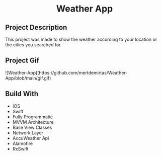 <h1 align="center">Weather App</h1>
<h2 align="left">Project Description</h1>

This project was made to show the weather according to your location or the cities you searched for.

<h2 align="left">Project Gif</h1>
![Weather-App](https://github.com/mertdemirtas/Weather-App/blob/main/gif.gif)

## Build With
- iOS
- Swift
- Fully Programmatic
- MVVM Architecture
- Base View Classes
- Network Layer
- AccuWeather Api
- Alamofire
- RxSwift
